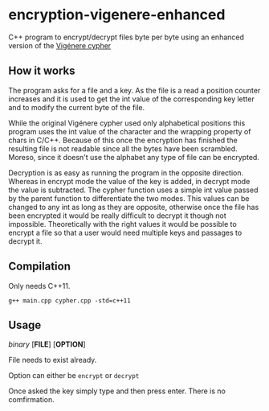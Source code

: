 # encryption-vigenere-enhanced
C++ program to encrypt/decrypt files byte per byte using an enhanced version of the [Vigénere cypher](https://en.wikipedia.org/wiki/Vigen%C3%A8re_cipher)

## How it works
The program asks for a file and a key.
As the file is a read a position counter increases and it is used to get the int value of the corresponding key letter and to modify the current byte of the file.

While the original Vigénere cypher used only alphabetical positions this program uses the int value of the character and the wrapping property of chars in C/C++. Because of this once the encryption has finished the resulting file is not readable since all the bytes have been scrambled. Moreso, since it doesn't use the alphabet any type of file can be encrypted.

Decryption is as easy as running the program in the opposite direction. Whereas in encrypt mode the value of the key is added, in decrypt mode the value is subtracted. The cypher function uses a simple int value passed by the parent function to differentiate the two modes. This values can be changed to any int as long as they are opposite, otherwise once the file has been encrypted it would be really difficult to decrypt it though not impossible. Theoretically with the right values it would be possible to encrypt a file so that a user would need multiple keys and passages to decrypt it.

## Compilation
Only needs C++11.
```
g++ main.cpp cypher.cpp -std=c++11
```

## Usage
*binary* [**FILE**] [**OPTION**]

File needs to exist already.

Option can either be `encrypt` or `decrypt`

Once asked the key simply type and then press enter. There is no comfirmation.
